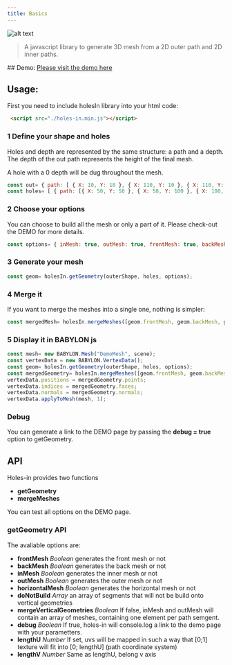 ```yaml
---
title: Basics
---
```

![alt text](https://wanadev.github.io/holes-in/images/text-logo.png)


> A javascript library to generate 3D mesh from a 2D outer path and 2D inner paths.


## Demo:
<a href="https://wanadev.github.io/holes-in/debug/index.html">Please visit the demo here</a>


## Usage:

First you need to include holesIn library into your html code:

```html
 <script src="./holes-in.min.js"></script>
```

### 1 Define your shape and holes


Holes and depth are represented by the same structure: a path and a depth. The depth of the out path represents the height of the final mesh.


A hole with a 0 depth will be dug throughout the mesh.
```javascript
const out= { path: [ { X: 10, Y: 10 }, { X: 110, Y: 10 }, { X: 110, Y: 110 }, { X: 10, Y: 110 } ], depth: 100 };
const holes= [ { path: [{ X: 50, Y: 50 }, { X: 50, Y: 100 }, { X: 100, Y: 100 }, { X: 100, Y: 50 } ], depth: 0 } ];
 ```

### 2 Choose your options
You can choose to build all the mesh or only a part of it. Please check-out the DEMO for more details.
 ```javascript
const options= { inMesh: true, outMesh: true, frontMesh: true, backMesh: true, horizontalMesh: true };
```

### 3 Generate your mesh
```javascript
const geom= holesIn.getGeometry(outerShape, holes, options);
```

### 4 Merge it
If you want to merge the meshes into a single one, nothing is simpler:
```javascript
const mergedMesh= holesIn.mergeMeshes([geom.frontMesh, geom.backMesh, geom.inMesh, geom.outMesh]);
```

### 5 Display it in BABYLON js

 ```javascript
const mesh= new BABYLON.Mesh("DemoMesh", scene);
const vertexData = new BABYLON.VertexData();
const geom= holesIn.getGeometry(outerShape, holes, options);
const mergedGeometry= holesIn.mergeMeshes([geom.frontMesh, geom.backMesh, geom.inMesh, geom.outMesh, geom.horizontalMesh]);
vertexData.positions = mergedGeometry.points;
vertexData.indices = mergedGeometry.faces;
vertexData.normals = mergedGeometry.normals;
vertexData.applyToMesh(mesh, 1);
```

### Debug

You can generate a link to the DEMO page by passing the **debug = true** option to getGeometry.


## API

Holes-in provides two functions

- **getGeometry**
- **mergeMeshes**

You can test all options on the DEMO page.

### getGeometry API

The avaliable options are:

- **frontMesh** *Boolean* generates the front mesh or not
- **backMesh** *Boolean* generates the back mesh or not
- **inMesh** *Boolean* generates the inner mesh or not
- **outMesh** *Boolean* generates the outer mesh or not
- **horizontalMesh** *Boolean* generates the horizontal mesh or not
- **doNotBuild** *Array* an array of segments that will not be build onto vertical geometries
- **mergeVerticalGeometries** *Boolean* If false, inMesh and outMesh will contain an array of meshes, containing one element per path semgent.
- **debug** *Boolean* If true, holes-in will console.log a link to the demo page with your parametters.
- **lengthU** *Number* If set, uvs will be mapped in such a way that [0;1] texture will fit into [0; lengthU] (path coordinate system)
- **lengthV** *Number* Same as lengthU, belong v axis
